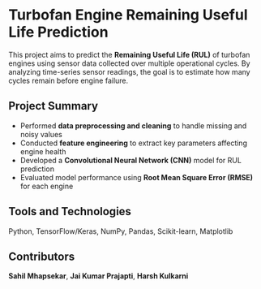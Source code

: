 # Turbofan Engine Remaining Useful Life Prediction

This project aims to predict the **Remaining Useful Life (RUL)** of turbofan engines using sensor data collected over multiple operational cycles. By analyzing time-series sensor readings, the goal is to estimate how many cycles remain before engine failure.

## Project Summary

- Performed **data preprocessing and cleaning** to handle missing and noisy values  
- Conducted **feature engineering** to extract key parameters affecting engine health  
- Developed a **Convolutional Neural Network (CNN)** model for RUL prediction  
- Evaluated model performance using **Root Mean Square Error (RMSE)** for each engine  

## Tools and Technologies
Python, TensorFlow/Keras, NumPy, Pandas, Scikit-learn, Matplotlib  

## Contributors
**Sahil Mhapsekar**, **Jai Kumar Prajapti**, **Harsh Kulkarni**


